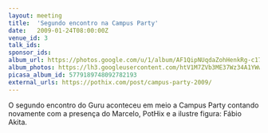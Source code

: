 ```yaml
---
layout: meeting
title:  'Segundo encontro na Campus Party'
date:   2009-01-24T08:00:00Z
venue_id: 3
talk_ids:
sponsor_ids:
album_url: https://photos.google.com/u/1/album/AF1QipNUqdaZohHenkRg-c17XDgIB4QOEFRXZ8smV9Wp
album_photos: https://lh3.googleusercontent.com/htV1M7ZVb3ME37Wz34A1YWwHvJGmJP5se3yjrEEy76jRWd8ayzISiJhk-QNFZyaJYNtBN6FgsixRRwvdq4uyKV0L88V9D0zAi1YD1IMxhCYZJ5CirLXAXLMF0gz066eHT6mhdqgQfDpFWguV_G7yQVMl5Zyoy8Q8YTWLIQfu9BsjBa_GaEOTSx3HQR-wV_gq09hFSmGMeBymkE7PROAB9B7X5x-u95u1eoIkDwrSLgsmbs3yRfDZmvyFbUGuU7DpcsYPg2MZs1omn4sr5-vf7i91UMBaTI5St-YxqlEzyVFd9IJldTHcX0u26q1eOY9Fu2lLbYDsDLuBxN7ub_KrYgJfsh2dMpvNIL-Nb0B9S0uEcX2FNQThes3hT7yONGoNvKESzFlEXKJwn90bNDYfettOCbE9Kw-9qV6Md_P_BHVpnWjwULvFFbQFCnvuYY5CgAD3jyTb9qMRaIstA-4G6lGwxxFLM2kNcJ8BIByh0ta3DfUcYxK2Kp8VYM-3jvoG9NgBe4QEX0-o5l--4TU276rbLi0IEumZkXqodY9c5jqt9hwlMtrRrGupeabVnWXpb-XX0mupD_Gd-UdAu_pUX5W8LKHAejmdopVCJJjlwykB2c7Lq9wx5x89mvyQ0Xg
picasa_album_id: 5779189748092782193
external_urls: https://pothix.com/post/campus-party-2009/
---
```


O segundo encontro do Guru aconteceu em meio a Campus Party contando novamente com a presença do Marcelo, PotHix e a ilustre figura: Fábio Akita.
